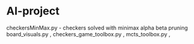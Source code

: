 # AI-project
checkersMinMax.py - checkers solved with minimax alpha beta pruning
board_visuals.py , checkers_game_toolbox.py , mcts_toolbox.py ,
